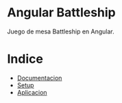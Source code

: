 # Angular Battleship
Juego de mesa Battleship en Angular.

# Indice
- [Documentacion](./documentation/WORKPLAN.md)
- [Setup](./battleship/README.md)
- <a target="_blank" href="https://storresoliv.github.io/angular-battleship/">Aplicacion</a>